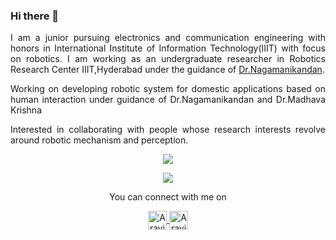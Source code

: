 ### Hi there 👋

<p align="justify">
 I am a junior pursuing electronics and communication engineering with honors in International Institute of Information Technology(IIIT) with focus on robotics. I am working as an undergraduate researcher in Robotics Research Center IIIT,Hyderabad under the guidance of <a href="https://nagamanigi.wixsite.com/home">Dr.Nagamanikandan</a>. </p>
 
  <p align="justify">
 Working on developing robotic system for domestic applications based on human interaction under guidance of Dr.Nagamanikandan and Dr.Madhava Krishna
 </p>
 
 <p align="justify">
 Interested in collaborating with people whose research interests revolve around robotic mechanism and perception.
 </p>
  
<p align="center">
<img src="https://github-readme-stats.vercel.app/api?username=aravind-3105&show_icons=true&count_private=true&theme=algolia">
</p>
<p align="center">
<a href="https://github.com/aravind-3105/aravind-3105">
  <img align="center" src="https://github-readme-stats.vercel.app/api/top-langs/?username=aravind-3105&layout=compact&title_color=CCD6F6&text_color=CCD6F6&icon_color=2bbc8a&bg_color=22272E&hide_border=1&border_radius=15&custom_title=Languages" />
</a>
</p?
<br>
<p align="center">
  You can connect with me on
</p>
<p align="center">
  <a href="https://discord.com/users/599097615115747351" >
    <img align="center" alt="Aravind's Discord" width="30px" src="https://raw.githubusercontent.com/peterthehan/peterthehan/master/assets/discord.svg" />
  </a>
  <a href="https://www.linkedin.com/in/aravind-narayanan-774665144/">
    <img align="center" alt="Aravind's LinkedIN" width="30px" src="https://raw.githubusercontent.com/peterthehan/peterthehan/master/assets/linkedin.svg" />
  </a>
</p> 
  

<!--
**aravind-3105/aravind-3105** is a ✨ _special_ ✨ repository because its `README.md` (this file) appears on your GitHub profile.

Here are some ideas to get you started:

- 🔭 I’m currently working on ...
- 🌱 I’m currently learning ...
- 👯 I’m looking to collaborate on ...
- 🤔 I’m looking for help with ...
- 💬 Ask me about ...
- 📫 How to reach me: ...
- 😄 Pronouns: ...
- ⚡ Fun fact: ...
-->
